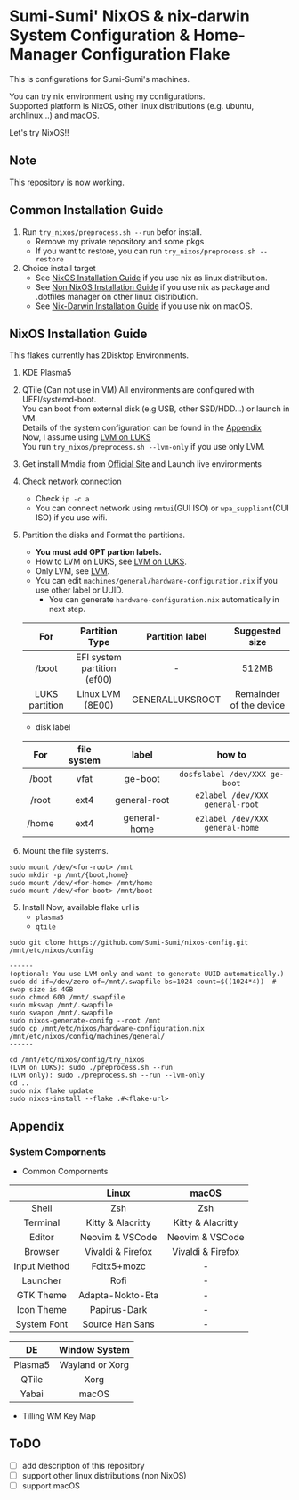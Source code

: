 # Sumi-Sumi' NixOS & nix-darwin System Configuration & Home-Manager Configuration Flake

This is configurations for Sumi-Sumi's machines.

You can try nix environment using my configurations.    
Supported platform is NixOS, other linux distributions (e.g. ubuntu, archlinux...) and macOS.

Let's try NixOS!!

## Note
This repository is now working.

## Common Installation Guide
1. Run `try_nixos/preprocess.sh --run` befor install.
    - Remove my private repository and some pkgs
    - If you want to restore, you can run `try_nixos/preprocess.sh --restore`
2. Choice install target
    - See [NixOS Installation Guide](#NixOS-Installation-Guide) if you use nix as linux distribution.
    - See [Non NixOS Installation Guide](#Non-NixOS-Installation-Guide) if you use nix as package and .dotfiles manager on other linux distribution.
    - See [Nix-Darwin Installation Guide](#Nix-Darwin-Installation-Guide) if you use nix on macOS.

## NixOS Installation Guide
This flakes currently has 2Disktop Environments.
  1. KDE Plasma5
  2. QTile (Can not use in VM)
All environments are configured with UEFI/systemd-boot.    
You can boot from external disk (e.g USB, other SSD/HDD...) or launch in VM.     
Details of the system configuration can be found in the [Appendix](#Appendix)    
Now, I assume using [LVM on LUKS](https://wiki.archlinux.org/title/Dm-crypt/Encrypting_an_entire_system#LVM_on_LUKS)    
You run `try_nixos/preprocess.sh --lvm-only` if you use only LVM.

1. Get install Mmdia from [Official Site](https://nixos.org/download.html) and Launch live environments
2. Check network connection
    - Check `ip -c a`
    - You can connect network using `nmtui`(GUI ISO) or `wpa_suppliant`(CUI ISO) if you use wifi.
3. Partition the disks and Format the partitions.
    - **You must add GPT partion labels.**
    - How to LVM on LUKS, see [LVM on LUKS](https://wiki.archlinux.org/title/Dm-crypt/Encrypting_an_entire_system#LVM_on_LUKS).
    - Only LVM, see [LVM](https://wiki.archlinux.org/title/LVM).
    - You can edit `machines/general/hardware-configuration.nix` if you use other label or UUID.
      - You can generate `hardware-configuration.nix` automatically in next step.

    | For            | Partition Type              | Partition label | Suggested size          |
    | :-:            | :-:                         | :-:             | :-:                     |
    | /boot          | EFI system partition (ef00) | \-              | 512MB                   |
    | LUKS partition | Linux LVM (8E00)            | GENERALLUKSROOT | Remainder of the device |

    - disk label

    | For   | file system | label        | how to                          |
    | :-:   | :-:         | :-:          | :-:                             |
    | /boot | vfat        | ge-boot      | `dosfslabel /dev/XXX ge-boot`    |
    | /root | ext4        | general-root | `e2label /dev/XXX general-root` |
    | /home | ext4        | general-home | `e2label /dev/XXX general-home`
4. Mount the file systems.
  ```
  sudo mount /dev/<for-root> /mnt
  sudo mkdir -p /mnt/{boot,home}
  sudo mount /dev/<for-home> /mnt/home
  sudo mount /dev/<for-boot> /mnt/boot
  ```
5. Install
  Now, available flake url is
    - `plasma5`
    - `qtile`

  ```
  sudo git clone https://github.com/Sumi-Sumi/nixos-config.git /mnt/etc/nixos/config

  ------
  (optional: You use LVM only and want to generate UUID automatically.)
  sudo dd if=/dev/zero of=/mnt/.swapfile bs=1024 count=$((1024*4))  # swap size is 4GB
  sudo chmod 600 /mnt/.swapfile
  sudo mkswap /mnt/.swapfile
  sudo swapon /mnt/.swapfile
  sudo nixos-generate-conifg --root /mnt
  sudo cp /mnt/etc/nixos/hardware-configuration.nix /mnt/etc/nixos/config/machines/general/
  ------

  cd /mnt/etc/nixos/config/try_nixos
  (LVM on LUKS): sudo ./preprocess.sh --run
  (LVM only): sudo ./preprocess.sh --run --lvm-only
  cd ..
  sudo nix flake update
  sudo nixos-install --flake .#<flake-url>
  ```

## Appendix
### System Compornents

- Common Compornents

|              | Linux             | macOS             |
| :-:          | :-:               | :-:               |
| Shell        | Zsh               | Zsh               |
| Terminal     | Kitty & Alacritty | Kitty & Alacritty |
| Editor       | Neovim & VSCode   | Neovim & VSCode   |
| Browser      | Vivaldi & Firefox | Vivaldi & Firefox |
| Input Method | Fcitx5+mozc       | \-                |
| Launcher     | Rofi              | \-                |
| GTK Theme    | Adapta-Nokto-Eta  | \-                |
| Icon Theme   | Papirus-Dark      | \-                |
| System Font  | Source Han Sans   | \-                |

| DE      | Window System   |
| :-:     | :-:             |
| Plasma5 | Wayland or Xorg |
| QTile   | Xorg            |
| Yabai   | macOS           |

- Tilling WM Key Map

## ToDO
- [ ] add description of this repository
- [ ] support other linux distributions (non NixOS)
- [ ] support macOS
